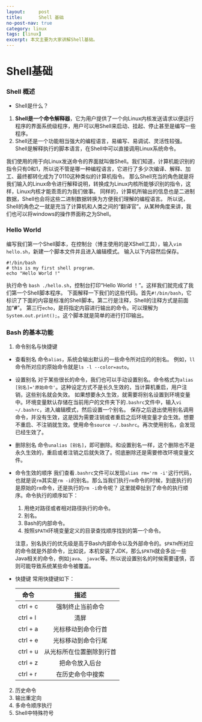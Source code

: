 ```yaml
---
layout:     post
title:      Shell 基础
no-post-nav: true
category: linux
tags: [linux]
excerpt: 本文主要为大家讲解Shell基础。
---
```


# Shell基础

### Shell 概述

* Shell是什么？

1. **Shell是一个命令解释器**，它为用户提供了一个向Linux内核发送请求以便运行程序的界面系统级程序，用户可以用Shell来启动、挂起、停止甚至是编写一些程序。
2. Shell还是一个功能相当强大的编程语言，易编写、易调试、灵活性较强。Shell是解释执行的脚本语言，在Shell中可以直接调用Linux系统命令。

我们使用的用于向Linux发送命令的界面就叫做Shell。我们知道，计算机能识别的指令只有0和1，所以说不管是哪一种编程语言，它进行了多少次编译、解释、加工、最终都转化成为了0110这种类似的计算机指令。
那么Shell充当的角色就是将我们输入的Linux命令进行解释说明，转换成为Linux内核所能够识别的指令，这样，Linux内核才能乖乖的为我们做事。
同样的，计算机所输出的信息也是二进制数据，Shell也会将这些二进制数据转换为方便我们理解的编程语言。
所以说，Shell的角色之一就是充当了计算机和人类之间的“翻译官”。从某种角度来讲，我们也可以将windows的操作界面称之为Shell。

### Hello World

编写我们第一个Shell脚本，在控制台（博主使用的是XShell工具），输入`vim hello.sh`，新建一个脚本文件并且进入编辑模式。
输入以下内容然后保存。

```
#!/bin/bash
# this is my first shell program.
echo "Hello World !"
```

执行命令 `bash ./hello.sh`，控制台打印“Hello World ！”。这样我们就完成了我们第一个Shell脚本程序。
下面解释一下我们的这些代码。首先`#!/bin/bash`，它标识了下面的内容是标准的Shell脚本。第二行是注释，Shell的注释方式是前面加“**#**”。
第三行`echo`，是将指定内容进行输出的命令。可以理解为`System.out.print();`。这个脚本就是简单的进行打印输出。

### Bash 的基本功能

1. 命令别名与快捷键

* 查看别名
命令`alias`，系统会输出默认的一些命令所对应的的别名。
例如，`ll`命令所对应的原始命令就是`ls -l --color=auto`。

* 设置别名
对于某些很长的命令，我们也可以手动设置别名。命令格式为`alias [别名]='原始命令'`。这种设定方式不是长久生效的，当计算机重启，用户注销，这些别名就会失效。
如果想要永久生效，就需要将别名设置到环境变量中。环境变量默认存储在当前用户的文件夹下的`.bashrc`文件中，输入`vi ~/.bashrc`，进入编辑模式，然后设置一个别名。
保存之后退出使用别名调用命令，并没有生效，这是因为需要注销或者重启之后环境变量才会生效。想要不重启、不注销就生效。使用命令`source ~/.bashrc`。再次使用别名，会发现已经生效了。

* 删除别名
命令`unalias [别名]`，即可删除。和设置别名一样，这个删除也不是永久生效的，重启或者注销之后就失效了。彻底删除还是需要修改环境变量文件。

* 命令生效的顺序
我们查看`.bashrc`文件可以发现`alias rm='rm -i'`这行代码，也就是说`rm`其实是`rm -i`的别名。那么当我们执行`rm`命令的时候，到底执行的是原始的`rm`命令，还是执行的`rm -i`命令呢？
这里就牵扯到了命令的执行顺序。命令执行的顺序如下：
    1. 用绝对路径或者相对路径执行的命令。
    2. 别名。
    3. Bash的内部命令。
    4. 按照`$PATH`环境变量定义的目录查找顺序找到的第一个命令。

    注意，别名执行的优先级是高于Bash内部命令以及外部命令的。`$PATH`所对应的命令就是外部命令，比如说，本机安装了JDK，那么`$PATH`就会多出一些Java相关的命令，例如`java`、
    `javac`等。所以说设置别名的时候需要谨慎，否则可能导致系统某些命令被覆盖。

* 快捷键
常用快捷键如下：

    |   命令   |           描述         |
    |----------| :-------------------: |
    | ctrl + c | 强制终止当前命令        |
    | ctrl + l | 清屏                   |
    | ctrl + a | 光标移动到命令行首      |
    | ctrl + e | 光标移动到命令行尾       |
    | ctrl + u | 从光标所在位置删除到行首 |
    | ctrl + z | 把命令放入后台          |
    | ctrl + r | 在历史命令中搜索        |

2. 历史命令
3. 输出重定向
4. 多命令顺序执行
5. Shell中特殊符号
